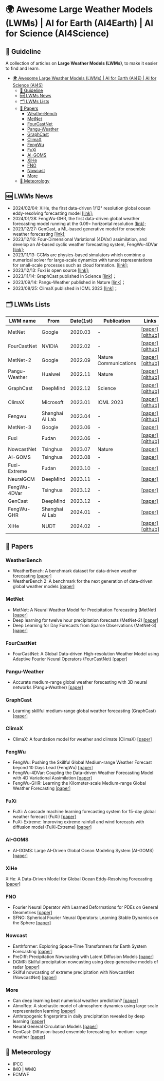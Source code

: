 # 🌍 Awesome Large Weather Models (LWMs) | AI for Earth (AI4Earth) | AI for Science (AI4Science)
## 🧭 Guideline
A collection of articles on **Large Weather Models (LWMs)**, to make it easier to find and learn.
- [🌍 Awesome Large Weather Models (LWMs) | AI for Earth (AI4E) | AI for Science (AI4S)](#-awesome-large-weather-models-lwms--ai-for-earth-ai4e--ai-for-science-ai4s)
  - [🧭 Guideline](#-guideline)
  - [🆕 LWMs News](#-lwms-news)
  - [🗂️ LWMs Lists](#️-lwms-lists)
  - [📖 Papers](#-papers)
    - [WeatherBench](#weatherbench)
    - [MetNet](#metnet)
    - [FourCastNet](#fourcastnet)
    - [Pangu-Weather](#pangu-weather)
    - [GraphCast](#graphcast)
    - [ClimaX](#climax)
    - [FengWu](#fengwu)
    - [FuXi](#fuxi)
    - [AI-GOMS](#ai-goms)
    - [XiHe](#xihe)
    - [FNO](#fno)
    - [Nowcast](#nowcast)
    - [More](#more)
  - [🧊 Meteorology](#-meteorology)
## 🆕 LWMs News
- 2024/02/04: XiHe, the first data-driven 1/12° resolution global ocean eddy-resolving forecasting model [[link]](https://arxiv.org/abs/2402.02995);
- 2024/01/28: FengWu-GHR, the first data-driven global weather forecasting model running at the 0.09∘ horizontal resolution [[link]](https://arxiv.org/abs/2402.00059);
- 2023/12/27: GenCast, a ML-based generative model for ensemble weather forecasting [[link]](https://arxiv.org/pdf/2312.15796);
- 2023/12/16: Four-Dimensional Variational (4DVar) assimilation, and develop an AI-based cyclic weather forecasting system, FengWu-4DVar [[link]](https://arxiv.org/abs/2312.12455);
- 2023/11/13: GCMs are physics-based simulators which combine a numerical solver for large-scale dynamics with tuned representations for small-scale processes such as cloud formation. [[link]](https://arxiv.org/abs/2311.07222);
- 2023/12/13: Fuxi is open source [[link]](https://github.com/tpys/ai-models-fuxi);
- 2023/11/14: GraphCast published in Science [[link]](https://github.com/tpys/ai-models-fuxi)；
- 2023/09/14: Pangu-Weather published in Nature [[link]](https://www.nature.com/articles/s41586-023-06185-3)；
- 2023/08/25: ClimaX published in ICML 2023 [[link]](https://openreview.net/forum?id=TowCaiz7Ui)；
## 🗂️ LWMs Lists
| LWM name     | From            | Date(1st) | Publication | Links                                     |
| ------------- | --------------- | ---------------- | -------------- | ------------------------------------------------------------ |
| MetNet   | Google        | 2020.03        | -              | [[paper]](https://arxiv.org/abs/2003.12140) [[github]](https://github.com/openclimatefix/metnet) |
| FourCastNet   | NVIDIA        | 2022.02          | -              | [[paper]](https://arxiv.org/abs/2202.11214) [[github]](https://github.com/NVlabs/FourCastNet) |
| MetNet-2   | Google        | 2022.09        | Nature Communications | [[paper]](https://www.nature.com/articles/s41467-022-32483-x) [[github]](https://github.com/openclimatefix/metnet)  |
| Pangu-Weather | Huaiwei         | 2022.11          | Nature         | [[paper]](https://www.nature.com/articles/s41586-023-06185-3) [[github]](https://github.com/198808xc/Pangu-Weather) |
| GraphCast     | DeepMind        | 2022.12          | Science        | [[paper]](https://www.science.org/doi/10.1126/science.adi2336) [[github]](https://github.com/google-deepmind/graphcast) |
| ClimaX        | Microsoft       | 2023.01          | ICML 2023      | [[paper]](https://arxiv.org/pdf/2301.10343) [[github]](https://github.com/microsoft/ClimaX) |
| Fengwu        | Shanghai AI Lab | 2023.04          | -              | [[paper]](https://arxiv.org/abs/2304.02948) [[github]](https://github.com/OpenEarthLab/FengWu) |
| MetNet-3  | Google        | 2023.06        | - | [[paper]](https://arxiv.org/abs/2306.06079)  | 
| Fuxi          | Fudan           | 2023.06          | -              | [[paper]](https://arxiv.org/abs/2306.12873) [[github]](https://github.com/tpys/ai-models-fuxi) |
| NowcastNet   | Tsinghua        | 2023.07         | Nature      | [[paper]](https://www.nature.com/articles/s41586-023-06184-4) |
| AI-GOMS       | Tsinghua        | 2023.08          | -              | [[paper]](https://arxiv.org/abs/2308.03152)                  |
| Fuxi-Extreme    | Fudan           | 2023.10        | -              | [[paper]](https://arxiv.org/abs/2310.19822) |
| NeuralGCM    | DeepMind           | 2023.11        | -              | [[paper]](https://arxiv.org/abs/2311.07222) |
| FengWu-4DVar    | Tsinghua           | 2023.12        | -              | [[paper]](https://arxiv.org/abs/2312.12455) |
| GenCast    | DeepMind           | 2023.12        | -              | [[paper]](https://arxiv.org/pdf/2312.15796) |
| FengWu-GHR    | Shanghai AI Lab           | 2024.01        | -              | [[paper]](https://arxiv.org/abs/2402.00059) |
| XiHe    | NUDT           | 2024.02        | -              | [[paper]](https://arxiv.org/abs/2402.02995) [[github]](https://github.com/Ocean-Intelligent-Forecasting/XiHe-GlobalOceanForecasting)| 



## 📖 Papers

### WeatherBench
- WeatherBench: A benchmark dataset for data-driven weather forecasting [[paper]](https://agupubs.onlinelibrary.wiley.com/doi/pdf/10.1029/2020MS002203)
- WeatherBench 2: A benchmark for the next generation of data-driven global weather models [[paper]](https://arxiv.org/pdf/2308.15560)
### MetNet
- MetNet: A Neural Weather Model for Precipitation Forecasting (MetNet) [[paper]](https://arxiv.org/pdf/2003.12140)
- Deep learning for twelve hour precipitation forecasts (MetNet-2) [[paper]](https://www.nature.com/articles/s41467-022-32483-x%3C/p%3E)
- Deep Learning for Day Forecasts from Sparse Observations (MetNet-3) [[paper]](https://arxiv.org/pdf/2306.06079)
### FourCastNet
- FourCastNet: A Global Data-driven High-resolution Weather Model using Adaptive Fourier Neural Operators (FourCastNet) [[paper]](https://arxiv.org/pdf/2202.11214)
### Pangu-Weather
- Accurate medium-range global weather forecasting with 3D neural networks (Pangu-Weather) [[paper]](https://www.nature.com/articles/s41586-023-06185-3)
### GraphCast
- Learning skillful medium-range global weather forecasting (GraphCast) [[paper]](https://www.science.org/doi/full/10.1126/science.adi2336)
### ClimaX
- ClimaX: A foundation model for weather and climate (ClimaX) [[paper]](https://arxiv.org/pdf/2301.10343)
### FengWu
- FengWu: Pushing the Skillful Global Medium-range Weather Forecast beyond 10 Days Lead (FengWu) [[paper]](https://arxiv.org/pdf/2304.02948)
- FengWu-4DVar: Coupling the Data-driven Weather Forecasting Model with 4D Variational Assimilation [[paper]](https://arxiv.org/pdf/2312.12455)
- FengWu-GHR: Learning the Kilometer-scale Medium-range Global Weather Forecasting [[paper]](https://arxiv.org/pdf/2402.00059)
### FuXi
- FuXi: A cascade machine learning forecasting system for 15-day global weather forecast (FuXi) [[paper]](https://arxiv.org/pdf/2306.12873)
- FuXi-Extreme: Improving extreme rainfall and wind forecasts with diffusion model (FuXi-Extreme) [[paper]](https://arxiv.org/abs/2310.19822)
### AI-GOMS
- AI-GOMS: Large AI-Driven Global Ocean Modeling System (AI-GOMS) [[paper]](https://arxiv.org/pdf/2308.03152)
### XiHe
XiHe: A Data-Driven Model for Global Ocean Eddy-Resolving Forecasting [[paper]](https://arxiv.org/abs/2402.02995)
### FNO
- Fourier Neural Operator with Learned Deformations for PDEs on General Geometries [[paper]](https://arxiv.org/pdf/2207.05209)
- SFNO: Spherical Fourier Neural Operators: Learning Stable Dynamics on the Sphere [[paper]](https://arxiv.org/pdf/2306.03838)

### Nowcast
- Earthformer: Exploring Space-Time Transformers for Earth System Forecasting [[paper]](https://proceedings.neurips.cc/paper_files/paper/2022/file/a2affd71d15e8fedffe18d0219f4837a-Paper-Conference.pdf)
- PreDiff: Precipitation Nowcasting with Latent Diffusion Models [[paper]](https://arxiv.org/pdf/2307.10422)
- DGMR: Skilful precipitation nowcasting using deep generative models of radar [[paper]](https://www.nature.com/articles/s41586-021-03854-z)
- Skilful nowcasting of extreme precipitation with NowcastNet (NowcastNet) [[paper]](https://www.nature.com/articles/s41586-023-06184-4)
### More
- Can deep learning beat numerical weather prediction? [[paper]](https://royalsocietypublishing.org/doi/pdf/10.1098/rsta.2020.0097?download=true)
- AtmoRep: A stochastic model of atmosphere dynamics using large scale representation learning [[paper]](https://arxiv.org/abs/2308.13280)
- Anthropogenic fingerprints in daily precipitation revealed by deep learning [[paper]](https://www.nature.com/articles/s41586-023-06474-x)
- Neural General Circulation Models [[paper]](https://arxiv.org/abs/2311.07222)
- GenCast: Diffusion-based ensemble forecasting for medium-range weather [[paper]](https://arxiv.org/pdf/2312.15796)
  
## 🧊 Meteorology
- IPCC
- IMO | WMO
- ECMWF
